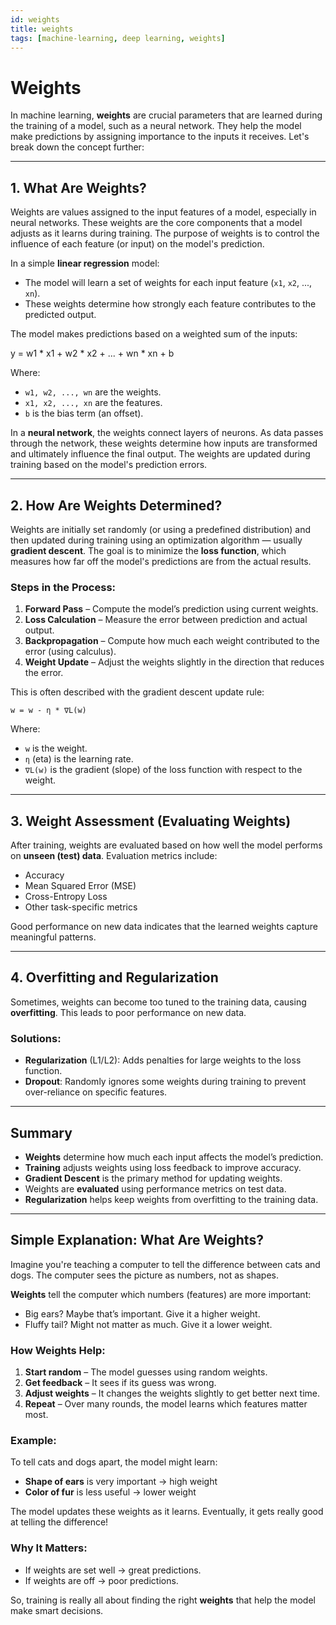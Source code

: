 ```yaml
---
id: weights
title: weights
tags: [machine-learning, deep learning, weights]
---
```

# Weights

In machine learning, **weights** are crucial parameters that are learned during the training of a model, such as a neural network. They help the model make predictions by assigning importance to the inputs it receives. Let's break down the concept further:

---

## 1. **What Are Weights?**

Weights are values assigned to the input features of a model, especially in neural networks. These weights are the core components that a model adjusts as it learns during training. The purpose of weights is to control the influence of each feature (or input) on the model's prediction.

In a simple **linear regression** model:

- The model will learn a set of weights for each input feature (`x1`, `x2`, ..., `xn`).
- These weights determine how strongly each feature contributes to the predicted output.

The model makes predictions based on a weighted sum of the inputs:

y = w1 * x1 + w2 * x2 + ... + wn * xn + b


Where:
- `w1, w2, ..., wn` are the weights.
- `x1, x2, ..., xn` are the features.
- `b` is the bias term (an offset).

In a **neural network**, the weights connect layers of neurons. As data passes through the network, these weights determine how inputs are transformed and ultimately influence the final output. The weights are updated during training based on the model's prediction errors.

---

## 2. **How Are Weights Determined?**

Weights are initially set randomly (or using a predefined distribution) and then updated during training using an optimization algorithm — usually **gradient descent**. The goal is to minimize the **loss function**, which measures how far off the model's predictions are from the actual results.

### Steps in the Process:

1. **Forward Pass** – Compute the model’s prediction using current weights.
2. **Loss Calculation** – Measure the error between prediction and actual output.
3. **Backpropagation** – Compute how much each weight contributed to the error (using calculus).
4. **Weight Update** – Adjust the weights slightly in the direction that reduces the error.

This is often described with the gradient descent update rule:

`w = w - η * ∇L(w)`


Where:
- `w` is the weight.
- `η` (eta) is the learning rate.
- `∇L(w)` is the gradient (slope) of the loss function with respect to the weight.

---

## 3. **Weight Assessment (Evaluating Weights)**

After training, weights are evaluated based on how well the model performs on **unseen (test) data**. Evaluation metrics include:

- Accuracy
- Mean Squared Error (MSE)
- Cross-Entropy Loss
- Other task-specific metrics

Good performance on new data indicates that the learned weights capture meaningful patterns.

---

## 4. **Overfitting and Regularization**

Sometimes, weights can become too tuned to the training data, causing **overfitting**. This leads to poor performance on new data.

### Solutions:

- **Regularization** (L1/L2): Adds penalties for large weights to the loss function.
- **Dropout**: Randomly ignores some weights during training to prevent over-reliance on specific features.

---

## Summary

- **Weights** determine how much each input affects the model’s prediction.
- **Training** adjusts weights using loss feedback to improve accuracy.
- **Gradient Descent** is the primary method for updating weights.
- Weights are **evaluated** using performance metrics on test data.
- **Regularization** helps keep weights from overfitting to the training data.

---

## Simple Explanation: What Are Weights?

Imagine you're teaching a computer to tell the difference between cats and dogs. The computer sees the picture as numbers, not as shapes.

**Weights** tell the computer which numbers (features) are more important:

- Big ears? Maybe that’s important. Give it a higher weight.
- Fluffy tail? Might not matter as much. Give it a lower weight.

### How Weights Help:

1. **Start random** – The model guesses using random weights.
2. **Get feedback** – It sees if its guess was wrong.
3. **Adjust weights** – It changes the weights slightly to get better next time.
4. **Repeat** – Over many rounds, the model learns which features matter most.

### Example:

To tell cats and dogs apart, the model might learn:

- **Shape of ears** is very important → high weight
- **Color of fur** is less useful → lower weight

The model updates these weights as it learns. Eventually, it gets really good at telling the difference!

### Why It Matters:

- If weights are set well → great predictions.
- If weights are off → poor predictions.

So, training is really all about finding the right **weights** that help the model make smart decisions.
